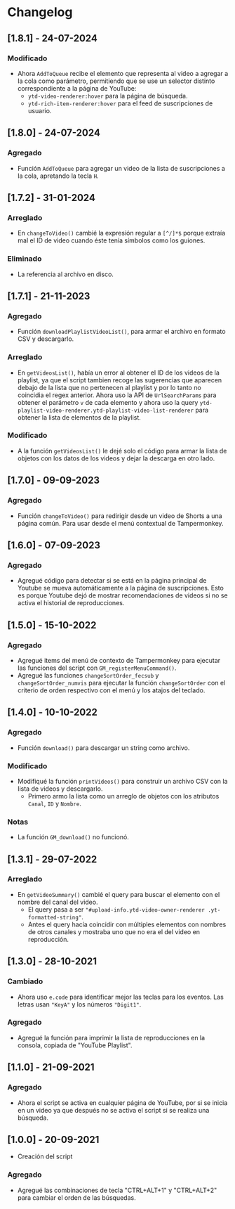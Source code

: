 # Changelog

## [1.8.1] - 24-07-2024

### Modificado

- Ahora `AddToQueue` recibe el elemento que representa al video a agregar a la cola como parámetro,
  permitiendo que se use un selector distinto correspondiente a la página de YouTube:
  - `ytd-video-renderer:hover` para la página de búsqueda.
  - `ytd-rich-item-renderer:hover` para el feed de suscripciones de usuario.

## [1.8.0] - 24-07-2024

### Agregado

- Función `AddToQueue` para agregar un video de la lista de suscripciones a la cola, apretando la
  tecla `H`.

## [1.7.2] - 31-01-2024

### Arreglado

- En `changeToVideo()` cambié la expresión regular a `[^/]*$` porque extraía mal el ID de video cuando éste tenía símbolos como los guiones.

### Eliminado

- La referencia al archivo en disco.

## [1.7.1] - 21-11-2023

### Agregado

- Función `downloadPlaylistVideoList()`, para armar el archivo en formato CSV y descargarlo.

### Arreglado

- En `getVideosList()`, había un error al obtener el ID de los videos de la playlist, ya que el
  script tambien recoge las sugerencias que aparecen debajo de la lista que no pertenecen al
  playlist y por lo tanto no coincidia el regex anterior. Ahora uso la API de `UrlSearchParams` para
  obtener el parámetro `v` de cada elemento y ahora uso la query
  `ytd-playlist-video-renderer.ytd-playlist-video-list-renderer` para obtener la lista de elementos
  de la playlist.

### Modificado

- A la función `getVideosList()` le dejé solo el código para armar la lista de objetos con los datos
  de los videos y dejar la descarga en otro lado.

## [1.7.0] - 09-09-2023

### Agregado

- Función `changeToVideo()` para redirigir desde un video de Shorts a una página común. Para usar
  desde el menú contextual de Tampermonkey.

## [1.6.0] - 07-09-2023

### Agregado

- Agregué código para detectar si se está en la página principal de Youtube se mueva automáticamente
  a la página de suscripciones. Esto es porque Youtube dejó de mostrar recomendaciones de videos si
  no se activa el historial de reproducciones.

## [1.5.0] - 15-10-2022

### Agregado

- Agregué items del menú de contexto de Tampermonkey para ejecutar las funciones del script con `GM_registerMenuCommand()`.
- Agregué las funciones `changeSortOrder_fecsub` y `changeSortOrder_numvis` para ejecutar la función `changeSortOrder` con el criterio de orden respectivo con el menú y los atajos del teclado.

## [1.4.0] - 10-10-2022

### Agregado

- Función `download()` para descargar un string como archivo.

### Modificado

- Modifiqué la función `printVideos()` para construir un archivo CSV con la lista de videos y descargarlo.
    - Primero armo la lista como un arreglo de objetos con los atributos `Canal`, `ID` y `Nombre`.

### Notas

- La función `GM_download()` no funcionó.

## [1.3.1] - 29-07-2022

### Arreglado

- En `getVideoSummary()` cambié el query para buscar el elemento con el nombre del canal del video.
    - El query pasa a ser `"#upload-info.ytd-video-owner-renderer .yt-formatted-string"`.
    - Antes el query hacía coincidir con múltiples elementos con nombres de otros canales y mostraba uno que no era el del video en reproducción.

## [1.3.0] - 28-10-2021

### Cambiado

- Ahora uso `e.code` para identificar mejor las teclas para los eventos. Las letras usan `"KeyA"` y los números `"Digit1"`.

### Agregado

- Agregué la función para imprimir la lista de reproducciones en la consola, copiada de "YouTube Playlist".

## [1.1.0] - 21-09-2021

### Agregado

- Ahora el script se activa en cualquier página de YouTube, por si se inicia en un video ya que después no se activa el script si se realiza una búsqueda.

## [1.0.0] - 20-09-2021

- Creación del script

### Agregado

- Agregué las combinaciones de tecla "CTRL+ALT+1" y "CTRL+ALT+2" para cambiar el orden de las búsquedas.
